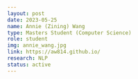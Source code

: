 ```yaml
---
layout: post
date: 2023-05-25
name: Annie (Zining) Wang
type: Masters Student (Computer Science)
role: student
img: annie_wang.jpg
link: https://aw814.github.io/
research: NLP
status: active
---
```

